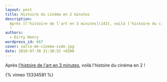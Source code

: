 ```yaml
---
layout: post
title: Histoire du cinéma en 2 minutes
description:
  Après [l'histoire de l'art en 3 minutes](143), voilà l'histoire du cinéma en 2
  !
authors:
  - Dirty Henry
wordpress_id: 667
cover: salle-de-cinema-vide.jpg
date: 2010-07-30 21:30:52 +0200
---
```


Après [l'histoire de l'art en 3 minutes](br143), voilà l'histoire du cinéma en 2
!

{% vimeo 13334581 %}
